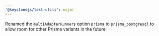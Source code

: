 ```yaml
---
'@keystonejs/test-utils': major
---
```


Renamed the `multiAdapterRunners` option `prisma` to `prisma_postgresql` to allow room for other Prisma variants in the future.
